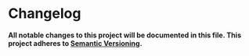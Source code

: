 # Changelog

**All notable changes to this project will be documented in this file. This project adheres to [Semantic Versioning](https://semver.org).**

